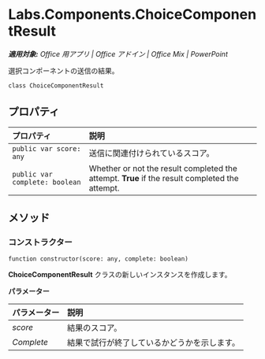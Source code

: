 
# <a name="labs.components.choicecomponentresult"></a>Labs.Components.ChoiceComponentResult

 _**適用対象:** Office 用アプリ | Office アドイン | Office Mix | PowerPoint_

選択コンポーネントの送信の結果。

```
class ChoiceComponentResult
```


## <a name="properties"></a>プロパティ


|プロパティ|説明|
|:-----|:-----|
| `public var score: any`|送信に関連付けられているスコア。|
| `public var complete: boolean`|Whether or not the result completed the attempt.  **True** if the result completed the attempt.|

## <a name="methods"></a>メソッド




### <a name="constructor"></a>コンストラクター

 `function constructor(score: any, complete: boolean)`

**ChoiceComponentResult** クラスの新しいインスタンスを作成します。

 **パラメーター**


|パラメーター|説明|
|:-----|:-----|
| _score_|結果のスコア。|
| _Complete_|結果で試行が終了しているかどうかを示します。|
